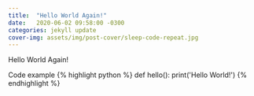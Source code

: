 ```yaml
---
title:  "Hello World Again!"
date:   2020-06-02 09:58:00 -0300
categories: jekyll update
cover-img: assets/img/post-cover/sleep-code-repeat.jpg
---
```


Hello World Again!

Code example
{% highlight python %}
def hello():
    print('Hello World!')
{% endhighlight %}